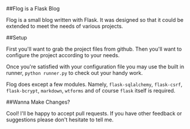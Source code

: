 ##Flog is a Flask Blog

Flog is a small blog written with Flask. It was designed so that it could be 
extended to meet the needs of various projects.

##Setup

First you'll want to grab the project files from github. Then you'll want to
configure the project according to your needs.

Once you're satisfied with your configuration file you may use the built in
runner, `python runner.py` to check out your handy work.

Flog does except a few modules. Namely, `flask-sqlalchemy`, `flask-csrf`, 
`flask-bcrypt`, `markdown`, `wtforms` and of course `flask` itself is required.

##Wanna Make Changes?

Cool! I'll be happy to accept pull requests. If you have other feedback or
suggestions please don't hesitate to tell me.
